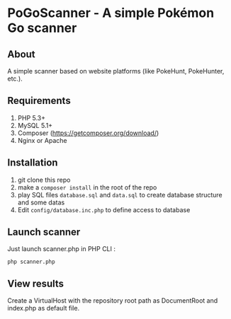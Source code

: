 # PoGoScanner - A simple Pokémon Go scanner
## About

A simple scanner based on website platforms (like PokeHunt, PokeHunter, etc.).

## Requirements
1. PHP 5.3+
2. MySQL 5.1+
3. Composer (https://getcomposer.org/download/)
4. Nginx or Apache

## Installation

1. git clone this repo
2. make a <code>composer install</code> in the root of the repo
3. play SQL files <code>database.sql</code> and <code>data.sql</code> to create database structure and some datas
4. Edit <code>config/database.inc.php</code> to define access to database

## Launch scanner
Just launch scanner.php in PHP CLI :

<code>php scanner.php</code>

## View results
Create a VirtualHost with the repository root path as DocumentRoot and index.php as default file.